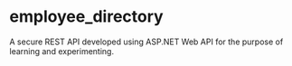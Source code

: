 employee_directory
==================

A secure REST API developed using ASP.NET Web API for the purpose of learning and experimenting.
